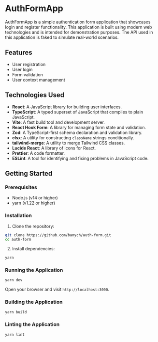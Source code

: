# AuthFormApp

AuthFormApp is a simple authentication form application that showcases login and register functionality. This application is built using modern web technologies and is intended for demonstration purposes. The API used in this application is faked to simulate real-world scenarios.

## Features

- User registration
- User login
- Form validation
- User context management

## Technologies Used

- **React**: A JavaScript library for building user interfaces.
- **TypeScript**: A typed superset of JavaScript that compiles to plain JavaScript.
- **Vite**: A fast build tool and development server.
- **React Hook Form**: A library for managing form state and validation.
- **Zod**: A TypeScript-first schema declaration and validation library.
- **clsx**: A utility for constructing `className` strings conditionally.
- **tailwind-merge**: A utility to merge Tailwind CSS classes.
- **Lucide React**: A library of icons for React.
- **Prettier**: A code formatter.
- **ESLint**: A tool for identifying and fixing problems in JavaScript code.

## Getting Started

### Prerequisites

- Node.js (v14 or higher)
- yarn (v1.22 or higher)

### Installation

1. Clone the repository:

```sh
git clone https://github.com/banych/auth-form.git
cd auth-form
```

2. Install dependencies:

```sh
yarn
```

### Running the Application

```sh
yarn dev
```

Open your browser and visit `http://localhost:3000`.

### Building the Application

```sh
yarn build
```

### Linting the Application

```sh
yarn lint
```
